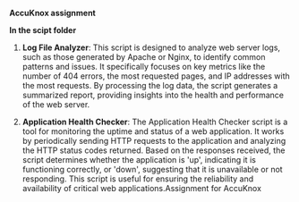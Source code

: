 **AccuKnox assignment**

**In the scipt folder**

1. **Log File Analyzer**:
   This script is designed to analyze web server logs, such as those generated by Apache or Nginx, to identify common patterns and issues. It specifically focuses on key metrics like the number of 404 errors, the most requested pages, and IP addresses with the most requests. By processing the log data, the script generates a summarized report, providing insights into the health and performance of the web server.

2. **Application Health Checker**:
   The Application Health Checker script is a tool for monitoring the uptime and status of a web application. It works by periodically sending HTTP requests to the application and analyzing the HTTP status codes returned. Based on the responses received, the script determines whether the application is 'up', indicating it is functioning correctly, or 'down', suggesting that it is unavailable or not responding. This script is useful for ensuring the reliability and availability of critical web applications.Assignment for AccuKnox
